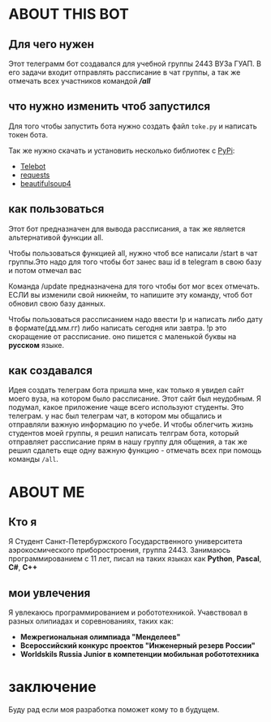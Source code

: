 # ABOUT THIS BOT 
## Для чего нужен
 Этот телеграмм бот создавался для учебной группы 2443 ВУЗа ГУАП. В его задачи входит отправлять рассписание в чат группы, а так же отмечать всех участников командой
 ***/all*** 
## что нужно изменить чтоб запустился
Для того чтобы запустить бота нужно создать файл `toke.py` и написать токен бота.

Так же нужно скачать и установить несколько библиотек с [PyPi](https://pypi.org):

+ [Telebot](https://pypi.org/project/pyTelegramBotAPI/)
+ [requests](https://pypi.org/project/requests/)
+ [beautifulsoup4](https://pypi.org/project/beautifulsoup4/)


## как пользоваться
Этот бот предназначен для вывода рассписания, а так же является альтернативой функции all.

Чтобы пользоваться функцией all, нужно чтоб 
все написали /start в чат группы.Это надо для того чтобы бот занес ваш id в telegram в свою базу и потом отмечал вас

Команда /update предназначена для того чтобы бот мог всех отмечать. ЕСЛИ вы изменили свой никнейм, то напишите эту команду, чтоб бот обновил свою базу данных.
                 

Чтобы пользоваться рассписанием надо ввести 
!р и написать либо дату в формате(дд.мм.гг) либо написать сегодня или завтра. 
!р это скоращение от рассписание. оно пишется с маленькой буквы на **русском** языке.
## как создавался
Идея создать телеграм бота пришла мне, как только я увидел сайт моего вуза, на котором было рассписание. Этот сайт был неудобным. Я подумал, какое приложение чаще всего используют студенты. Это телеграм. у нас был телеграм чат, в котором мы общались и отправляли важную информацию по учебе. И чтобы облегчить жизнь студентов моей группы, я решил написать телграм бота, который отправляет рассписание прям в нашу группу для общения, а так же решил сдалеть еще одну важную функцию - отмечать всех при помощь команды `/all`.


# ABOUT ME

## Кто я
Я Студент Санкт-Петербуржского Государственного университета аэрокосмического приборостроения, группа 2443. Занимаюсь программированием с 11 лет, писал на таких языках как **Python**, **Pascal**, **C#**, **C++**
## мои увлечения
Я увлекаюсь программированием и робототехникой. Учавствовал в разных олипиадах и соревнованиях, таких как:

+ **Межрегиональная олимпиада "Менделеев"**
+ **Всероссийский конкурс проектов "Инженерный резерв России"**
+ **Worldskils Russia Junior в компетенции мобильная робототехника**
  
# заключение
Буду рад если моя разработка поможет кому то в будущем. 